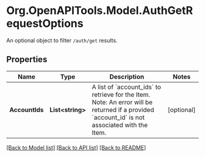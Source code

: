 # Org.OpenAPITools.Model.AuthGetRequestOptions
An optional object to filter `/auth/get` results.

## Properties

Name | Type | Description | Notes
------------ | ------------- | ------------- | -------------
**AccountIds** | **List&lt;string&gt;** | A list of &#x60;account_ids&#x60; to retrieve for the Item. Note: An error will be returned if a provided &#x60;account_id&#x60; is not associated with the Item. | [optional] 

[[Back to Model list]](../README.md#documentation-for-models) [[Back to API list]](../README.md#documentation-for-api-endpoints) [[Back to README]](../README.md)

